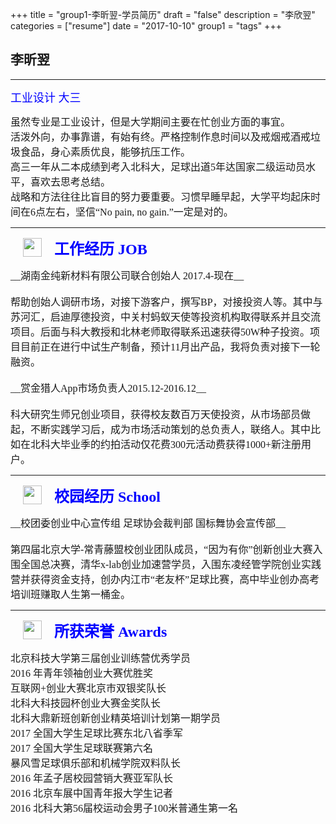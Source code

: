 +++
title = "group1-李昕翌-学员简历"
draft = "false"
description = "李欣翌"
categories = ["resume"]
date = "2017-10-10"
group1 = "tags"
+++

## **李昕翌**  
---

<font face="微软雅黑" size="4" color="blue">工业设计 大三</font></p>

<font face="微软雅黑" size="3" color="">
虽然专业是工业设计，但是大学期间主要在忙创业方面的事宜。<br/>
活泼外向，办事靠谱，有始有终。严格控制作息时间以及戒烟戒酒戒垃圾食品，身心素质优良，能够抗压工作。<br/>
高三一年从二本成绩到考入北科大，足球出道5年达国家二级运动员水平，喜欢去思考总结。<br/>
战略和方法往往比盲目的努力要重要。习惯早睡早起，大学平均起床时间在6点左右，坚信“No pain, no gain.”一定是对的。</font></p>

---
<img src="/post/group1/icon-job.png" width="30" align="left" hspace="20" vspace="2" />

<font face="微软雅黑" size="5" color="blue">__工作经历 JOB__</font></p>

<font face="微软雅黑" size="3">
__湖南金纯新材料有限公司联合创始人  2017.4-现在__<br/><br/>
帮助创始人调研市场，对接下游客户，撰写BP，对接投资人等。其中与苏河汇，启迪厚德投资，中关村蚂蚁天使等投资机构取得联系并且交流项目。后面与科大教授和北林老师取得联系迅速获得50W种子投资。项目目前正在进行中试生产制备，预计11月出产品，我将负责对接下一轮融资。<br/><br/>
__赏金猎人App市场负责人2015.12-2016.12__<br/><br/>
科大研究生师兄创业项目，获得校友数百万天使投资，从市场部员做起，不断实践学习后，成为市场活动策划的总负责人，联络人。其中比如在北科大毕业季的约拍活动仅花费300元活动费获得1000+新注册用户。</font></p>

---
<img src="/post/group1/icon-school.png" width="30" align="left" hspace="20" vspace="2" />

<font face="微软雅黑" size="5" color="blue">__校园经历 School__</font></p>

<font face="微软雅黑" size="3">
__校团委创业中心宣传组  足球协会裁判部  国标舞协会宣传部__<br/><br/>
第四届北京大学-常青藤盟校创业团队成员，“因为有你”创新创业大赛入围全国总决赛，清华x-lab创业加速营学员，入围东凌经管学院创业实践营并获得资金支持，创办内江市“老友杯”足球比赛，高中毕业创办高考培训班赚取人生第一桶金。</font></p>

---
<img src="/post/group1/icon-awards.png" width="30" align="left" hspace="20" vspace="2" />

<font face="微软雅黑" size="5" color="blue">__所获荣誉 Awards__</font></p>

<font face="微软雅黑" size="3">
北京科技大学第三届创业训练营优秀学员<br/>
2016   年青年领袖创业大赛优胜奖<br/>
互联网+创业大赛北京市双银奖队长<br/>
北科大科技园杯创业大赛金奖队长<br/>
北科大鼎新班创新创业精英培训计划第一期学员<br/>
2017   全国大学生足球比赛东北八省季军<br/>
2017   全国大学生足球联赛第六名<br/>
暴风雪足球俱乐部和机械学院双料队长<br/>
2016   年孟子居校园营销大赛亚军队长<br/>
2016   北京车展中国青年报大学生记者<br/>
2016   北科大第56届校运动会男子100米普通生第一名
</font></p>
